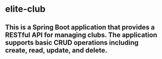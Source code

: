 # elite-club

## This is a Spring Boot application that provides a RESTful API for managing clubs. The application supports basic CRUD operations including create, read, update, and delete.
